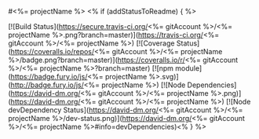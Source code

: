 #<%= projectName %>
<% if (addStatusToReadme) { %>

[![Build Status](https://secure.travis-ci.org/<%= gitAccount %>/<%= projectName %>.png?branch=master)](https://travis-ci.org/<%= gitAccount %>/<%= projectName %>)
[![Coverage Status](https://coveralls.io/repos/<%= gitAccount %>/<%= projectName %>/badge.png?branch=master)](https://coveralls.io/r/<%= gitAccount %>/<%= projectName %>?branch=master)
[![npm module](https://badge.fury.io/js/<%= projectName %>.svg)](http://badge.fury.io/js/<%= projectName %>)
[![Node Dependencies](https://david-dm.org/<%= gitAccount %>/<%= projectName %>.png)](https://david-dm.org/<%= gitAccount %>/<%= projectName %>)
[![Node devDependency Status](https://david-dm.org/<%= gitAccount %>/<%= projectName %>/dev-status.png)](https://david-dm.org/<%= gitAccount %>/<%= projectName %>#info=devDependencies)<% } %>
